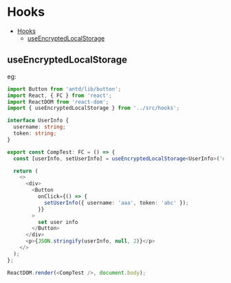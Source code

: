 # Hooks

- [Hooks](#hooks)
  - [useEncryptedLocalStorage](#useencryptedlocalstorage)

## useEncryptedLocalStorage

eg:

```typescript
import Button from 'antd/lib/button';
import React, { FC } from 'react';
import ReactDOM from 'react-dom';
import { useEncryptedLocalStorage } from '../src/hooks';

interface UserInfo {
  username: string;
  token: string;
}

export const CompTest: FC = () => {
  const [userInfo, setUserInfo] = useEncryptedLocalStorage<UserInfo>('userInfo');

  return (
    <>
      <div>
        <Button
          onClick={() => {
            setUserInfo({ username: 'aaa', token: 'abc' });
          }}
        >
          set user info
        </Button>
      </div>
      <p>{JSON.stringify(userInfo, null, 2)}</p>
    </>
  );
};

ReactDOM.render(<CompTest />, document.body);
```
